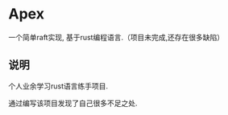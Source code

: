# Apex

一个简单raft实现, 基于rust编程语言.（项目未完成,还存在很多缺陷）

## 说明

个人业余学习rust语言练手项目. 

通过编写该项目发现了自己很多不足之处. 




